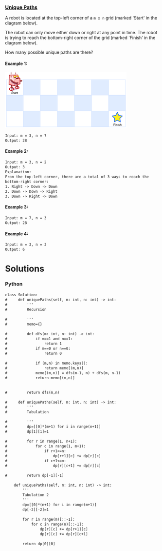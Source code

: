 ### [Unique Paths](https://leetcode.com/problems/unique-paths/) <br>

A robot is located at the top-left corner of a `m x n` grid (marked 'Start' in the diagram below).

The robot can only move either down or right at any point in time. The robot is trying to reach the bottom-right corner of the grid (marked 'Finish' in the diagram below).

How many possible unique paths are there?

#### Example 1:
<img src="../../../../../images/robot_maze.png">

```
Input: m = 3, n = 7
Output: 28

```

#### Example 2:

```
Input: m = 3, n = 2
Output: 3
Explanation:
From the top-left corner, there are a total of 3 ways to reach the bottom-right corner:
1. Right -> Down -> Down
2. Down -> Down -> Right
3. Down -> Right -> Down

```

#### Example 3:

```
Input: m = 7, n = 3
Output: 28

```
#### Example 4:

```
Input: m = 3, n = 3
Output: 6

```
# Solutions

### Python
```
class Solution:
#     def uniquePaths(self, m: int, n: int) -> int:
#         '''
#         Recursion
        
#         '''
#         memo={}
        
#         def dfs(m: int, n: int) -> int:
#             if m==1 and n==1:
#                 return 1
#             if m==0 or n==0:
#                 return 0
            
#             if (m,n) in memo.keys():
#                 return memo[(m,n)]
#             memo[(m,n)] = dfs(m-1, n) + dfs(m, n-1)
#             return memo[(m,n)]
        
        
#         return dfs(m,n)
    
#     def uniquePaths(self, m: int, n: int) -> int:
#         '''
#         Tabulation
        
#         '''
#         dp=[[0]*(m+1) for i in range(n+1)]
#         dp[1][1]=1
        
#         for r in range(1, n+1):
#             for c in range(1, m+1):
#                 if r+1<=n:
#                     dp[r+1][c] += dp[r][c]
#                 if c+1<=m:
#                     dp[r][c+1] += dp[r][c]
        
#         return dp[-1][-1]
    
    def uniquePaths(self, m: int, n: int) -> int:
        '''
        Tabulation 2
        '''
        dp=[[0]*(n+1) for i in range(m+1)]
        dp[-2][-2]=1
        
        for r in range(m)[::-1]:
            for c in range(n)[::-1]:
                dp[r][c] += dp[r+1][c]
                dp[r][c] += dp[r][c+1]
                
        return dp[0][0]


```
